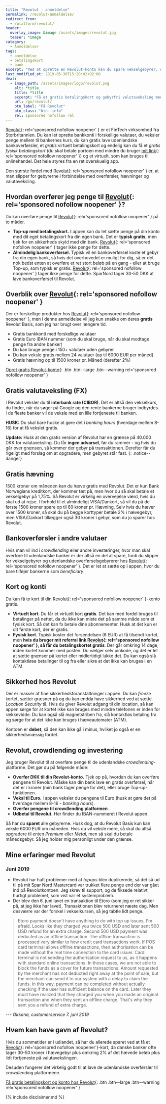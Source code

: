```yaml
---
title: "Revolut - anmeldelse"
permalink: /revolut-anmeldelse/
redirect_from:
  - /platform/revolut/
header:
  overlay_image: &image /assets/images/revolut.jpg
  teaser: *image
category:
  - Anmeldelser
tags:
  - anmeldelse
  - betalingskort
  - bank
excerpt: "Ved at oprette en Revolut-konto kan du spare vekselgebyrer, overførsler tild udlandet, og hævninger. Og det er helt gratis at oprette en konto."
last_modified_at: 2019-05-30T15:20:02+02:00
deal:
  - image_path: /assets/images/logo/revolut.png
    alt: *title
    title: *title
    excerpt: "Få et gratis betalingskort og gebyrfri valutaveksling med Revolut."
    url: /go/revolut/
    btn_label: "Få Revolut"
    btn_class: "btn--info"
    rel: sponsored nofollow rel
---
```


[Revolut](/go/revolut/){: rel='sponsored nofollow noopener' } er et FinTech virksomhed fra Storbritannien. Du kan let oprette bankkonti i forskellige valutaer, du veksler penge mellem til bankernes kurs, du kan gratis lave udenlandske bankoverførsler, et _gratis_ virtuelt betalingskort og endelig kan du få et _gratis fysisk betalingskort_ (du skal betale portoen med mindre du bruger [mit link](/go/revolut/){: rel='sponsored nofollow noopener' }) og et virtuelt, som kan bruges til onlinehandel. Det hele styres fra en ret overskuelig app.

Den største fordel med [Revolut](/go/revolut/){: rel='sponsored nofollow noopener' } er, at man slipper for gebyrerne i forbindelse med overførsler, hævninger og valutaveksling.

## Hvordan overfører jeg penge til [Revolut](/go/revolut/){: rel='sponsored nofollow noopener' }?

Du kan overføre penge til [Revolut](/go/revolut/){: rel='sponsored nofollow noopener' } på to måder.

- **Top-up med betalingskort.** I appen kan du let sætte penge på din konto med dit eget betalingskort fra din egen bank. Det er **typisk gratis**, men tjek for en sikkerheds skyld med din bank. [Revolut](/go/revolut/){: rel='sponsored nofollow noopener' } tager ikke penge for dette.
- **Almindelig bankoverførsel.** Typisk vil en bankoverførsel koste et gebyr fra din egen bank, så hvis det overhovedet er muligt for dig, så er det nok bedst enten at overføre et ret stort beløb på en gang - eller at bruge Top-up, som typisk er gratis. [Revolut](/go/revolut/){: rel='sponsored nofollow noopener' } tager ikke penge for dette. SparNord tager 30-50 DKK at lave bankoverførsel til Revolut.

## Overblik over [Revolut](/go/revolut/){: rel='sponsored nofollow noopener' }

Der er forskellige produkter hos [Revolut](/go/revolut/){: rel='sponsored nofollow noopener' }, men i denne anmeldelse vil jeg kun snakke om deres **gratis** Revolut Basis, som jeg har brugt over længere tid.

- Gratis bankkonti med forskellige valutaer
- Gratis Euro IBAN nummer (som du skal bruge, når du skal modtage penge fra andre banker)
- Du kan bruge penge i 150+ valutaer uden gebyrer
- Du kan veksle gratis mellem 24 valutaer (op til 6000 EUR per måned)
- Gratis hævning op til 1500 kroner pr. Måned (derefter 2%)

[Opret gratis Revolut-konto](/go/revolut/){: .btn .btn--large .btn--warning rel='sponsored nofollow noopener' }

## Gratis valutaveksling (FX)

I Revolut veksler du til **interbank rate (CIBOR)**. Det er altså den vekselkurs, du finder, når du søger på Google og den rente bankerne bruger indbyrdes. I de fleste banker vil de veksle med en lille fortjeneste til banken.

**HUSK:** Du skal bare huske at gøre det i _banking hours_ (hverdage mellem 8-16) for at få vekslet gratis.

**Update:** Husk at den gratis version af Revolut har en grænse på 40.000 DKK for valutaveksling. Du får **ingen advarsel**, før du rammer - og hvis du går over grænsen, så kommer der gebyr på transaktionen. Derefter får du rigeligt med forslag om at opgradere, men gebyret står fast.
{: .notice--danger}

## Gratis hævning

1500 kroner om måneden kan du hæve gratis med Revolut. Det er kun Bank Norwegians kreditkort, der kommer tæt på, men hvor du så skal betale et vekselgebyr på 1,75%. Så Revolut er virkelig en overvejelse værd, hvis du skal ud at rejse. I forhold til et almindeligt VISA/Dankort, så vil du på de første 1500 kroner spare op til 60 kroner pr. Hævning. Selv hvis du hæver over 1500 kroner, så skal du på begge korttyper betale 2% i hævegebyr, men VISA/Dankort tillægger også 30 kroner i gebyr, som du jo sparer hos Revolut.

## Bankoverførsler i andre valutaer

Hvis man vil ind i _crowdlending_ eller andre investeringer, hvor man skal overføre til udenlandske banker er der altså en del at spare, fordi du slipper for vekselgebyrer og udenlandske overførselsgebyrerer hos [Revolut](/go/revolut/){: rel='sponsored nofollow noopener' }. Det er let at sætte op i appen, hvor du bare tilføjer bankerne som _beneficiary_.

## Kort og konti

Du kan få to kort til din [Revolut](/go/revolut/){: rel='sponsored nofollow noopener' }-konto gratis.

- **Virtuelt kort**. Du får et virtuelt kort **gratis**. Det kan med fordel bruges til betalinger på nettet, da du ikke kan miste det på samme måde som et fysisk kort. Så det kan fx betale dine abonnementer. Husk at det kun er dit første kort, der er gratis.
- **Fysisk kort**. Typisk koster det forsendelsen (6 EUR) at få tilsendt kortet, men **hvis du bruger mit referral link [Revolut](/go/revolut/){: rel='sponsored nofollow noopener' }, så får du betalingskortet gratis**. Der går omkring 14 dage, inden kortet kommer med posten. Du vælger selv pinkode, og det er let at sætte grænser på kortet eller midlertidigt lukke det. Du kan også slå kontaktløse betalinger til og fra eller sikre at det ikke kan bruges i en ATM.

## Sikkerhed hos Revolut

Der er masser af fine sikkerhedsforanstaltninger i appen. Du kan _freeze_ kortet, sætter græsner på og du kan endda have sikkerhed ved at sætte _Location Security_ til. Hvis du giver Revolut adgang til din location, så kan appen sørge for at kortet ikke kan bruges med mindre telefonen er inden for rækkevidde. Du kan også slå magnetstriben fra, slå kontaktløs betaling fra og sørge for at det ikke kan bruges i hæveautomater (ATM).

Kontoen er **debet**, så den kan ikke gå i minus, hvilket jo også er en sikkerhedsmæssig fordel.

## Revolut, crowdlending og investering

Jeg bruger Revolut til at overføre penge til de udenlandske _crowdlending_-platforme. Det gør du på følgende måde:

- **Overfør DKK til din Revolut-konto.** Tjek op på, hvordan du kan overføre pengene til Revolut. Måske kan din bank lave en gratis overførsel, når det er i kroner (min bank tager penge for det), eller bruge Top-up-funktionen.
- **Veksl til Euro**. I appen veksler du pengene til Euro (husk at gøre det på hverdage mellem 8-16 - _banking hours_).
- **Overfør pengene til crowdlending platformen**. 
- **Udbetal til Revolut.** Her finder du IBAN-nummeret i Revolut appen.

Så har du **sparet** alle gebyrerne. Husk dog, at du Revolut Basis kun kan veksle 6000 EUR om måneden. Hvis du vil veksle mere, så skal du altså opgradere til enten _Premium_ eller _Metal_, men så skal du betale månedsgebyr. Så jeg holder mig personligt under den grænse.

## Mine erfaringer med Revolut

### Juni 2019

- Revolut har haft problemer med at _topups_ blev duplikerede, så det så ud til på mit Spar Nord Mastercard var trukket flere penge end der var gået ind på Revolutkontoen. Jeg skrev til support, og de fiksede relativt hurtigt problemet, som vist var et systemproblem.
- Der blev den 6. juni lavet en transaktion til Etoro (som jeg er ret sikker på, at jeg ikke har lavet). Transaktionen blev returneret næste dag. Men desværre var der forskel i vekselkursen, så jeg tabtle lidt penge.

> Etoro payment doesn't have anything to do with top up issues, I'm afraid. Looks like they charged you twice 500 USD and later sent 500 USD refund for an extra charge. Second 500 USD payment was deducted as an offline transaction. The offline transaction is processed very similar to how credit card transactions work. If POS card terminal allows offline transactions, then authorisation can be made without the real time connection to the card issuer. Card terminal is not sending the authorisation request to us, as it happens with standard online transactions. In those cases, we are not able to block the funds as a cover for future transactions. Amount requested by the merchant has not deducted right away at the point of sale, but the merchant can send it to our system with a delay to claim the funds. In this way, payment can be completed without actually checking if the user has sufficient balance on the card. Later they must have realized that they charged you when you made an original transaction and when they sent an offline charge. That's why they sent you a refund of extra charge.

--- <cite>Oksana, customerservice 7. juni 2019</cite>

## Hvem kan have gavn af Revolut?

Hvis du sommetider er i udlandet, så har du allerede sparet ved at få et [Revolut](/go/revolut/){: rel='sponsored nofollow noopener'}-kort, da danske banker ofte tager 30-50 kroner i hævegebyr plus omkring 2% af det hævede beløb plus lidt fortjeneste på valutavekslingen. 

Desuden fungerer det virkelig godt til at lave de udenlandske overførsler til _crowdlending_ platformene.

[Få gratis betalingskort og konto hos Revolut](/go/revolut/){: .btn .btn--large .btn--warning rel='sponsored nofollow noopener' }

{% include disclaimer.md %}
